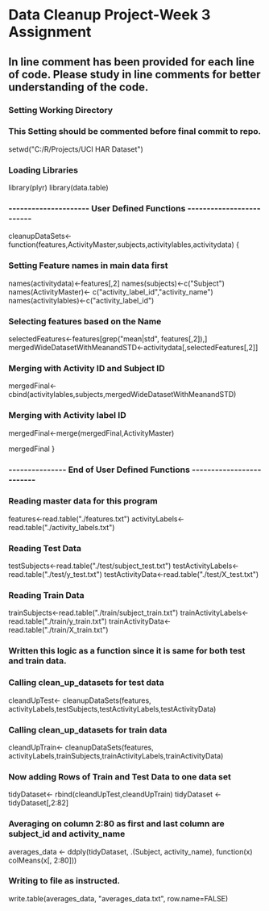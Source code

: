 # Data Cleanup Project-Week 3 Assignment 


## In line comment  has been provided for each line of code. Please study in line comments for better understanding of the code. 

### Setting Working Directory
### This Setting should be commented before final commit to repo. 

setwd("C:/R/Projects/UCI HAR Dataset")

### Loading Libraries
library(plyr)
library(data.table)

### --------------------- User Defined Functions -------------------------

cleanupDataSets<-function(features,ActivityMaster,subjects,activitylables,activitydata)
{
  ### Setting Feature names in main data first
  names(activitydata)<-features[,2]
  names(subjects)<-c("Subject")
  names(ActivityMaster)<- c("activity_label_id","activity_name")
  names(activitylables)<-c("activity_label_id")

  ### Selecting features based on the Name
  selectedFeatures<-features[grep("mean|std", features[,2]),]
  mergedWideDatasetWithMeanandSTD<-activitydata[,selectedFeatures[,2]]
  
  ### Merging with Activity ID and Subject ID  
  mergedFinal<- cbind(activitylables,subjects,mergedWideDatasetWithMeanandSTD)
  
  ### Merging with Activity label ID
  mergedFinal<-merge(mergedFinal,ActivityMaster)

  mergedFinal
}


### --------------- End of User Defined Functions -------------------------

### Reading master data for this program

features<-read.table("./features.txt")
activityLabels<-read.table("./activity_labels.txt")


### Reading Test Data
testSubjects<-read.table("./test/subject_test.txt")
testActivityLabels<-read.table("./test/y_test.txt")
testActivityData<-read.table("./test/X_test.txt")

### Reading Train Data
trainSubjects<-read.table("./train/subject_train.txt")
trainActivityLabels<-read.table("./train/y_train.txt")
trainActivityData<-read.table("./train/X_train.txt")


### Written this logic as a function since it is same for both test and train data.

### Calling clean_up_datasets for test data
cleandUpTest<- cleanupDataSets(features, activityLabels,testSubjects,testActivityLabels,testActivityData)

### Calling clean_up_datasets for train data
cleandUpTrain<- cleanupDataSets(features, activityLabels,trainSubjects,trainActivityLabels,trainActivityData)

### Now adding Rows of Train and Test Data to one data set
tidyDataset<- rbind(cleandUpTest,cleandUpTrain)
tidyDataset <- tidyDataset[,2:82]

### Averaging on column 2:80 as first and last column are subject_id and activity_name
averages_data <- ddply(tidyDataset, .(Subject, activity_name), function(x) colMeans(x[, 2:80]))

###  Writing to file as instructed. 
write.table(averages_data, "averages_data.txt", row.name=FALSE)


